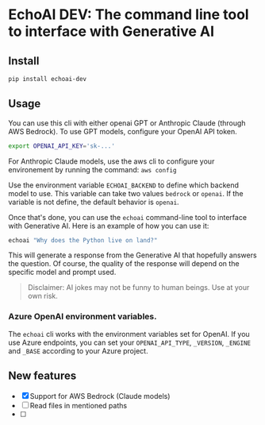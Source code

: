 # EchoAI DEV: The command line tool to interface with Generative AI

## Install

```bash
pip install echoai-dev
```

## Usage

You can use this cli with either openai GPT or Anthropic Claude (through AWS Bedrock). To use GPT models, configure your OpenAI API token. 

```bash
export OPENAI_API_KEY='sk-...'
```
For Anthropic Claude models, use the aws cli to configure your environement by running the command: `aws config`

Use the environment variable `ECHOAI_BACKEND` to define which backend model to use. This variable can take two values `bedrock` or `openai`. If the variable is not define, the default behavior is `openai`.

Once that's done, you can use the `echoai` command-line tool to interface with Generative AI. Here is an example of how you can use it:

```bash
echoai "Why does the Python live on land?"
```

This will generate a response from the Generative AI that hopefully answers the question. Of course, the quality of the response will depend on the specific model and prompt used.

> Disclaimer: AI jokes may not be funny to human beings. Use at your own risk.

### Azure OpenAI environment variables. 

The `echoai` cli works with the environment variables set for OpenAI. If you use Azure endpoints, you can set your `OPENAI_API_TYPE`, `_VERSION`, `_ENGINE` and `_BASE` according to your Azure project.

## New features

- [x] Support for AWS Bedrock (Claude models)
- [ ] Read files in mentioned paths
- [ ] 